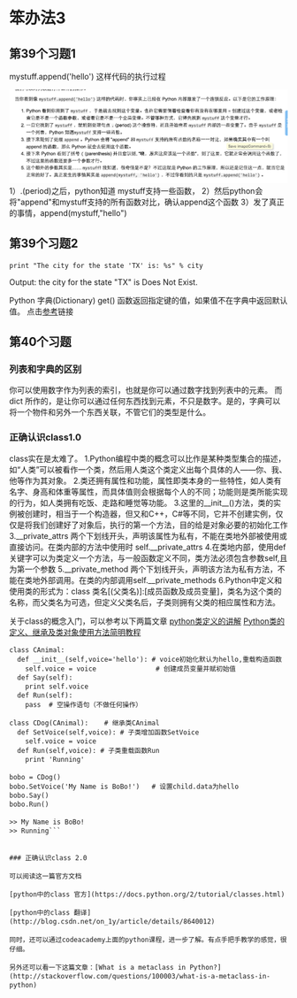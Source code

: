 # 笨办法3


## 第39个习题1


mystuff.append('hello') 这样代码的执行过程

![](mystuff.png)
1）.(period)之后，python知道 mystuff支持一些函数，
2）然后python会将"append"和mystuff支持的所有函数对比，确认append这个函数
3）发了真正的事情，append(mystuff,"hello")



## 第39个习题2

```city = cities.get('TX', 'Does Not Exist')
print "The city for the state 'TX' is: %s" % city
```
Output: the city for the state "TX" is Does Not Exist.

Python 字典(Dictionary) get() 函数返回指定键的值，如果值不在字典中返回默认值。
点击[参考](http://www.runoob.com/python/att-dictionary-get.html)链接



## 第40个习题


### 列表和字典的区别

你可以使用数字作为列表的索引，也就是你可以通过数字找到列表中的元素。
而 dict 所作的，是让你可以通过任何东西找到元素，不只是数字。是的，字典可以将一个物件和另外一个东西关联，不管它们的类型是什么。



### 正确认识class1.0

class实在是太难了。
1.Python编程中类的概念可以比作是某种类型集合的描述，如“人类”可以被看作一个类，然后用人类这个类定义出每个具体的人——你、我、他等作为其对象。
2.类还拥有属性和功能，属性即类本身的一些特性，如人类有名字、身高和体重等属性，而具体值则会根据每个人的不同；功能则是类所能实现的行为，如人类拥有吃饭、走路和睡觉等功能。
3.这里的__init__()方法，类的实例被创建时，相当于一个构造器，但又和C++，C#等不同，它并不创建实例，仅仅是将我们创建好了对象后，执行的第一个方法，目的给是对象必要的初始化工作
3.__private_attrs  两个下划线开头，声明该属性为私有，不能在类地外部被使用或直接访问。在类内部的方法中使用时 self.__private_attrs
4.在类地内部，使用def关键字可以为类定义一个方法，与一般函数定义不同，类方法必须包含参数self,且为第一个参数
5.__private_method 两个下划线开头，声明该方法为私有方法，不能在类地外部调用。在类的内部调用self.__private_methods
6.Python中定义和使用类的形式为：class 类名[(父类名)]:[成员函数及成员变量]，类名为这个类的名称，而父类名为可选，但定义父类名后，子类则拥有父类的相应属性和方法。

关于class的概念入门，可以参考以下两篇文章
[python类定义的讲解](http://www.jb51.net/article/42623.htm)
[Python类的定义、继承及类对象使用方法简明教程](http://www.jb51.net/article/65704.htm)


```# 例：类的继承
class CAnimal:
  def __init__(self,voice='hello'): # voice初始化默认为hello,重载构造函数
    self.voice = voice               # 创建成员变量并赋初始值
  def Say(self):
    print self.voice
  def Run(self):
    pass  # 空操作语句（不做任何操作）
 
class CDog(CAnimal):    # 继承类CAnimal
  def SetVoice(self,voice): # 子类增加函数SetVoice
    self.voice = voice
  def Run(self,voice): # 子类重载函数Run
    print 'Running'
 
bobo = CDog()
bobo.SetVoice('My Name is BoBo!')   # 设置child.data为hello
bobo.Say()
bobo.Run()
 
>> My Name is BoBo!
>> Running```


### 正确认识class 2.0

可以阅读这一篇官方文档

[python中的class 官方](https://docs.python.org/2/tutorial/classes.html)

[python中的class 翻译](http://blog.csdn.net/on_1y/article/details/8640012)

同时，还可以通过codeacademy上面的python课程，进一步了解。有点手把手教学的感觉，很仔细。

另外还可以看一下这篇文章：[What is a metaclass in Python?](http://stackoverflow.com/questions/100003/what-is-a-metaclass-in-python)























